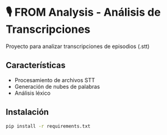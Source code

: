 # 🎙 FROM Analysis - Análisis de Transcripciones

Proyecto para analizar transcripciones de episodios (.stt)

## Características
- Procesamiento de archivos STT
- Generación de nubes de palabras
- Análisis léxico

## Instalación
```bash
pip install -r requirements.txt